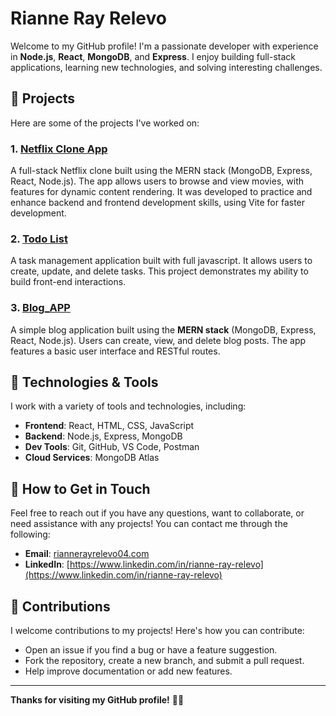 # Rianne Ray Relevo

Welcome to my GitHub profile! I'm a passionate developer with experience in **Node.js**, **React**, **MongoDB**, and **Express**. I enjoy building full-stack applications, learning new technologies, and solving interesting challenges.

## 🚀 Projects

Here are some of the projects I've worked on:

### 1. [Netflix Clone App](https://github.com/RayanRayX/netflix-clone)
A full-stack Netflix clone built using the MERN stack (MongoDB, Express, React, Node.js). The app allows users to browse and view movies, with features for dynamic content rendering. It was developed to practice and enhance backend and frontend development skills, using Vite for faster development.

### 2. [Todo List](https://github.com/RayanRayX/Todolist)
A task management application built with full javascript. It allows users to create, update, and delete tasks. This project demonstrates my ability to build front-end interactions.

### 3. [Blog_APP](https://github.com/RayanRayX/Blog_APP)
A simple blog application built using the **MERN stack** (MongoDB, Express, React, Node.js). Users can create, view, and delete blog posts. The app features a basic user interface and RESTful routes.

## 🔧 Technologies & Tools

I work with a variety of tools and technologies, including:

- **Frontend**: React, HTML, CSS, JavaScript
- **Backend**: Node.js, Express, MongoDB
- **Dev Tools**: Git, GitHub, VS Code, Postman
- **Cloud Services**: MongoDB Atlas

## 💬 How to Get in Touch

Feel free to reach out if you have any questions, want to collaborate, or need assistance with any projects! You can contact me through the following:

- **Email**: [riannerayrelevo04.com](mailto:riannerayrelevo04.com)
- **LinkedIn**: [https://www.linkedin.com/in/rianne-ray-relevo](https://www.linkedin.com/in/rianne-ray-relevo)

## 🔑 Contributions

I welcome contributions to my projects! Here's how you can contribute:

- Open an issue if you find a bug or have a feature suggestion.
- Fork the repository, create a new branch, and submit a pull request.
- Help improve documentation or add new features.

---

**Thanks for visiting my GitHub profile!** 🚀✨
